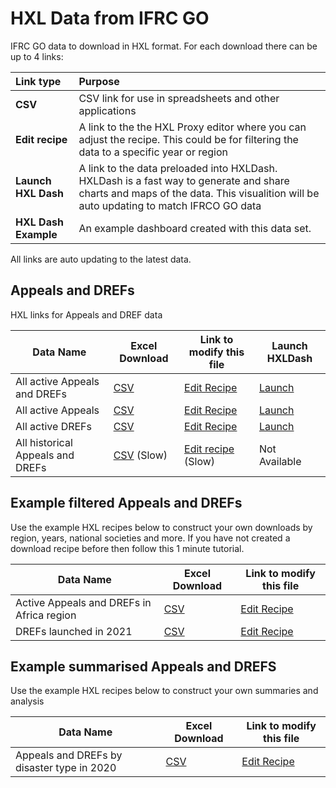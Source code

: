 # HXL Data from IFRC GO

IFRC GO data to download in HXL format. For each download there can be up to 4 links:

|Link type|Purpose|
|:--------|:------|
|**CSV**| CSV link for use in spreadsheets and other applications |
|**Edit recipe** | A link to the the HXL Proxy editor where you can adjust the recipe. This could be for filtering the data to a specific year or region |
|**Launch HXL Dash**| A link to the data preloaded into HXLDash. HXLDash is a fast way to generate and share charts and maps of the data. This visualition will be auto updating to match IFRCO GO data |
|**HXL Dash Example**| An example dashboard created with this data set. |

All links are auto updating to the latest data.

## Appeals and DREFs
HXL links for Appeals and DREF data

| Data Name                    | Excel Download | Link to modify this file| Launch HXLDash
|----------------------------|----------------|-------------------------|-------------------------|
| All active Appeals and DREFs | [CSV](https://proxy.hxlstandard.org/data.csv?dest=data_edit&filter01=cut&cut-skip-untagged01=on&tagger-match-all=on&tagger-01-header=aid&tagger-01-tag=%23meta%2Bid&tagger-02-header=amount_funded&tagger-02-tag=%23value%2Bfunded&tagger-03-header=amount_requested&tagger-03-tag=%23value%2Brequested&tagger-05-header=atype_display&tagger-05-tag=%23meta%2Bappeal%2Btype&tagger-06-header=code&tagger-06-tag=%23meta%2Bappeal%2Bid&tagger-11-header=country.iso&tagger-11-tag=%23country%2Bcode%2Bv_iso2&tagger-12-header=country.iso3&tagger-12-tag=%23country%2Bcode%2Bv_iso3&tagger-13-header=country.name&tagger-13-tag=%23country%2Bname&tagger-17-header=country.society_name&tagger-17-tag=%23org%2Bnational_society&tagger-19-header=dtype.id&tagger-19-tag=%23cause%2Bid&tagger-20-header=dtype.name&tagger-20-tag=%23cause%2Bname&tagger-22-header=end_date&tagger-22-tag=%23date%2Bend&tagger-26-header=name&tagger-26-tag=%23crisis%2Bname&tagger-28-header=num_beneficiaries&tagger-28-tag=%23beneficiaries%2Bnum&tagger-29-header=region.id&tagger-29-tag=%23region%2Bid&tagger-31-header=region.region_name&tagger-31-tag=%23region%2Bname&tagger-33-header=sector&tagger-33-tag=%23region%2Bname%2Boffice&tagger-34-header=start_date&tagger-34-tag=%23date%2Bstart&tagger-35-header=status&tagger-35-tag=%23status&header-row=1&url=https%3A%2F%2Fgoadmin.ifrc.org%2Fapi%2Fv2%2Fappeal%2F%3Fformat%3Dcsv%26status%3D0%26limit%3D10000) | [Edit Recipe](https://proxy.hxlstandard.org/data/edit?dest=data_edit&filter01=cut&cut-skip-untagged01=on&tagger-match-all=on&tagger-01-header=aid&tagger-01-tag=%23meta%2Bid&tagger-02-header=amount_funded&tagger-02-tag=%23value%2Bfunded&tagger-03-header=amount_requested&tagger-03-tag=%23value%2Brequested&tagger-05-header=atype_display&tagger-05-tag=%23meta%2Bappeal%2Btype&tagger-06-header=code&tagger-06-tag=%23meta%2Bappeal%2Bid&tagger-11-header=country.iso&tagger-11-tag=%23country%2Bcode%2Bv_iso2&tagger-12-header=country.iso3&tagger-12-tag=%23country%2Bcode%2Bv_iso3&tagger-13-header=country.name&tagger-13-tag=%23country%2Bname&tagger-17-header=country.society_name&tagger-17-tag=%23org%2Bnational_society&tagger-19-header=dtype.id&tagger-19-tag=%23cause%2Bid&tagger-20-header=dtype.name&tagger-20-tag=%23cause%2Bname&tagger-22-header=end_date&tagger-22-tag=%23date%2Bend&tagger-26-header=name&tagger-26-tag=%23crisis%2Bname&tagger-28-header=num_beneficiaries&tagger-28-tag=%23beneficiaries%2Bnum&tagger-29-header=region.id&tagger-29-tag=%23region%2Bid&tagger-31-header=region.region_name&tagger-31-tag=%23region%2Bname&tagger-33-header=sector&tagger-33-tag=%23region%2Bname%2Boffice&tagger-34-header=start_date&tagger-34-tag=%23date%2Bstart&tagger-35-header=status&tagger-35-tag=%23status&header-row=1&url=https%3A%2F%2Fgoadmin.ifrc.org%2Fapi%2Fv2%2Fappeal%2F%3Fformat%3Dcsv%26status%3D0%26limit%3D10000) | [Launch](https://hxldash.com/create/https%3A%2F%2Fproxy.hxlstandard.org%2Fdata.csv%3Fdest%3Ddata_edit%26filter01%3Dcut%26cut-skip-untagged01%3Don%26tagger-match-all%3Don%26tagger-01-header%3Daid%26tagger-01-tag%3D%2523meta%252Bid%26tagger-02-header%3Damount_funded%26tagger-02-tag%3D%2523value%252Bfunded%26tagger-03-header%3Damount_requested%26tagger-03-tag%3D%2523value%252Brequested%26tagger-05-header%3Datype_display%26tagger-05-tag%3D%2523meta%252Bappeal%252Btype%26tagger-06-header%3Dcode%26tagger-06-tag%3D%2523meta%252Bappeal%252Bid%26tagger-11-header%3Dcountry.iso%26tagger-11-tag%3D%2523country%252Bcode%252Bv_iso2%26tagger-12-header%3Dcountry.iso3%26tagger-12-tag%3D%2523country%252Bcode%252Bv_iso3%26tagger-13-header%3Dcountry.name%26tagger-13-tag%3D%2523country%252Bname%26tagger-17-header%3Dcountry.society_name%26tagger-17-tag%3D%2523org%252Bnational_society%26tagger-19-header%3Ddtype.id%26tagger-19-tag%3D%2523cause%252Bid%26tagger-20-header%3Ddtype.name%26tagger-20-tag%3D%2523cause%252Bname%26tagger-22-header%3Dend_date%26tagger-22-tag%3D%2523date%252Bend%26tagger-26-header%3Dname%26tagger-26-tag%3D%2523crisis%252Bname%26tagger-28-header%3Dnum_beneficiaries%26tagger-28-tag%3D%2523beneficiaries%252Bnum%26tagger-29-header%3Dregion.id%26tagger-29-tag%3D%2523region%252Bid%26tagger-31-header%3Dregion.region_name%26tagger-31-tag%3D%2523region%252Bname%26tagger-33-header%3Dsector%26tagger-33-tag%3D%2523region%252Bname%252Boffice%26tagger-34-header%3Dstart_date%26tagger-34-tag%3D%2523date%252Bstart%26tagger-35-header%3Dstatus%26tagger-35-tag%3D%2523status%26header-row%3D1%26url%3Dhttps%253A%252F%252Fgoadmin.ifrc.org%252Fapi%252Fv2%252Fappeal%252F%253Fformat%253Dcsv%2526status%253D0%3D0%26limit%3D10000)|
| All active Appeals | [CSV](https://proxy.hxlstandard.org/data.csv?dest=data_edit&filter01=cut&filter-label01=Cut+columns+without+HXL+tags&cut-skip-untagged01=on&filter02=select&filter-label02=Filter+for+just+appeals&select-query02-01=%23meta%2Bappeal%2Btype+%3D+Emergency+Appeal&tagger-match-all=on&tagger-01-header=aid&tagger-01-tag=%23meta%2Bid&tagger-02-header=amount_funded&tagger-02-tag=%23value%2Bfunded&tagger-03-header=amount_requested&tagger-03-tag=%23value%2Brequested&tagger-05-header=atype_display&tagger-05-tag=%23meta%2Bappeal%2Btype&tagger-06-header=code&tagger-06-tag=%23meta%2Bappeal%2Bid&tagger-11-header=country.iso&tagger-11-tag=%23country%2Bcode%2Bv_iso2&tagger-12-header=country.iso3&tagger-12-tag=%23country%2Bcode%2Bv_iso3&tagger-13-header=country.name&tagger-13-tag=%23country%2Bname&tagger-17-header=country.society_name&tagger-17-tag=%23org%2Bnational_society&tagger-19-header=dtype.id&tagger-19-tag=%23cause%2Bid&tagger-20-header=dtype.name&tagger-20-tag=%23cause%2Bname&tagger-22-header=end_date&tagger-22-tag=%23date%2Bend&tagger-26-header=name&tagger-26-tag=%23crisis%2Bname&tagger-28-header=num_beneficiaries&tagger-28-tag=%23beneficiaries%2Bnum&tagger-29-header=region.id&tagger-29-tag=%23region%2Bid&tagger-31-header=region.region_name&tagger-31-tag=%23region%2Bname&tagger-33-header=sector&tagger-33-tag=%23region%2Bname%2Boffice&tagger-34-header=start_date&tagger-34-tag=%23date%2Bstart&tagger-35-header=status&tagger-35-tag=%23status&header-row=1&url=https%3A%2F%2Fgoadmin.ifrc.org%2Fapi%2Fv2%2Fappeal%2F%3Fformat%3Dcsv%26status%3D0%26limit%3D10000) | [Edit Recipe](https://proxy.hxlstandard.org/data/edit?dest=data_edit&filter01=cut&filter-label01=Cut+columns+without+HXL+tags&cut-skip-untagged01=on&filter02=select&filter-label02=Filter+for+just+appeals&select-query02-01=%23meta%2Bappeal%2Btype+%3D+Emergency+Appeal&tagger-match-all=on&tagger-01-header=aid&tagger-01-tag=%23meta%2Bid&tagger-02-header=amount_funded&tagger-02-tag=%23value%2Bfunded&tagger-03-header=amount_requested&tagger-03-tag=%23value%2Brequested&tagger-05-header=atype_display&tagger-05-tag=%23meta%2Bappeal%2Btype&tagger-06-header=code&tagger-06-tag=%23meta%2Bappeal%2Bid&tagger-11-header=country.iso&tagger-11-tag=%23country%2Bcode%2Bv_iso2&tagger-12-header=country.iso3&tagger-12-tag=%23country%2Bcode%2Bv_iso3&tagger-13-header=country.name&tagger-13-tag=%23country%2Bname&tagger-17-header=country.society_name&tagger-17-tag=%23org%2Bnational_society&tagger-19-header=dtype.id&tagger-19-tag=%23cause%2Bid&tagger-20-header=dtype.name&tagger-20-tag=%23cause%2Bname&tagger-22-header=end_date&tagger-22-tag=%23date%2Bend&tagger-26-header=name&tagger-26-tag=%23crisis%2Bname&tagger-28-header=num_beneficiaries&tagger-28-tag=%23beneficiaries%2Bnum&tagger-29-header=region.id&tagger-29-tag=%23region%2Bid&tagger-31-header=region.region_name&tagger-31-tag=%23region%2Bname&tagger-33-header=sector&tagger-33-tag=%23region%2Bname%2Boffice&tagger-34-header=start_date&tagger-34-tag=%23date%2Bstart&tagger-35-header=status&tagger-35-tag=%23status&header-row=1&url=https%3A%2F%2Fgoadmin.ifrc.org%2Fapi%2Fv2%2Fappeal%2F%3Fformat%3Dcsv%26status%3D0%26limit%3D10000) | [Launch](https://hxldash.com/create/https%3A%2F%2Fproxy.hxlstandard.org%2Fdata.csv%3Fdest%3Ddata_edit%26filter01%3Dcut%26filter-label01%3DCut%2Bcolumns%2Bwithout%2BHXL%2Btags%26cut-skip-untagged01%3Don%26filter02%3Dselect%26filter-label02%3DFilter%2Bfor%2Bjust%2Bappeals%26select-query02-01%3D%2523meta%252Bappeal%252Btype%2B%253D%2BEmergency%2BAppeal%26tagger-match-all%3Don%26tagger-01-header%3Daid%26tagger-01-tag%3D%2523meta%252Bid%26tagger-02-header%3Damount_funded%26tagger-02-tag%3D%2523value%252Bfunded%26tagger-03-header%3Damount_requested%26tagger-03-tag%3D%2523value%252Brequested%26tagger-05-header%3Datype_display%26tagger-05-tag%3D%2523meta%252Bappeal%252Btype%26tagger-06-header%3Dcode%26tagger-06-tag%3D%2523meta%252Bappeal%252Bid%26tagger-11-header%3Dcountry.iso%26tagger-11-tag%3D%2523country%252Bcode%252Bv_iso2%26tagger-12-header%3Dcountry.iso3%26tagger-12-tag%3D%2523country%252Bcode%252Bv_iso3%26tagger-13-header%3Dcountry.name%26tagger-13-tag%3D%2523country%252Bname%26tagger-17-header%3Dcountry.society_name%26tagger-17-tag%3D%2523org%252Bnational_society%26tagger-19-header%3Ddtype.id%26tagger-19-tag%3D%2523cause%252Bid%26tagger-20-header%3Ddtype.name%26tagger-20-tag%3D%2523cause%252Bname%26tagger-22-header%3Dend_date%26tagger-22-tag%3D%2523date%252Bend%26tagger-26-header%3Dname%26tagger-26-tag%3D%2523crisis%252Bname%26tagger-28-header%3Dnum_beneficiaries%26tagger-28-tag%3D%2523beneficiaries%252Bnum%26tagger-29-header%3Dregion.id%26tagger-29-tag%3D%2523region%252Bid%26tagger-31-header%3Dregion.region_name%26tagger-31-tag%3D%2523region%252Bname%26tagger-33-header%3Dsector%26tagger-33-tag%3D%2523region%252Bname%252Boffice%26tagger-34-header%3Dstart_date%26tagger-34-tag%3D%2523date%252Bstart%26tagger-35-header%3Dstatus%26tagger-35-tag%3D%2523status%26header-row%3D1%26url%3Dhttps%253A%252F%252Fgoadmin.ifrc.org%252Fapi%252Fv2%252Fappeal%252F%253Fformat%253Dcsv%2526status%253D0%3D0%26limit%3D10000)|
| All active DREFs | [CSV](https://proxy.hxlstandard.org/data.csv?dest=data_edit&filter01=cut&cut-skip-untagged01=on&filter02=select&select-query02-01=%23meta%2Bappeal%2Btype+%3D+DREF&tagger-match-all=on&tagger-01-header=aid&tagger-01-tag=%23meta%2Bid&tagger-02-header=amount_funded&tagger-02-tag=%23value%2Bfunded&tagger-03-header=amount_requested&tagger-03-tag=%23value%2Brequested&tagger-05-header=atype_display&tagger-05-tag=%23meta%2Bappeal%2Btype&tagger-06-header=code&tagger-06-tag=%23meta%2Bappeal%2Bid&tagger-11-header=country.iso&tagger-11-tag=%23country%2Bcode%2Bv_iso2&tagger-12-header=country.iso3&tagger-12-tag=%23country%2Bcode%2Bv_iso3&tagger-13-header=country.name&tagger-13-tag=%23country%2Bname&tagger-17-header=country.society_name&tagger-17-tag=%23org%2Bnational_society&tagger-19-header=dtype.id&tagger-19-tag=%23cause%2Bid&tagger-20-header=dtype.name&tagger-20-tag=%23cause%2Bname&tagger-22-header=end_date&tagger-22-tag=%23date%2Bend&tagger-26-header=name&tagger-26-tag=%23crisis%2Bname&tagger-28-header=num_beneficiaries&tagger-28-tag=%23beneficiaries%2Bnum&tagger-29-header=region.id&tagger-29-tag=%23region%2Bid&tagger-31-header=region.region_name&tagger-31-tag=%23region%2Bname&tagger-33-header=sector&tagger-33-tag=%23region%2Bname%2Boffice&tagger-34-header=start_date&tagger-34-tag=%23date%2Bstart&tagger-35-header=status&tagger-35-tag=%23status&header-row=1&url=https%3A%2F%2Fgoadmin.ifrc.org%2Fapi%2Fv2%2Fappeal%2F%3Fformat%3Dcsv%26status%3D0%26limit%3D10000) | [Edit Recipe](https://proxy.hxlstandard.org/data/edit?dest=data_edit&filter01=cut&cut-skip-untagged01=on&filter02=select&select-query02-01=%23meta%2Bappeal%2Btype+%3D+DREF&tagger-match-all=on&tagger-01-header=aid&tagger-01-tag=%23meta%2Bid&tagger-02-header=amount_funded&tagger-02-tag=%23value%2Bfunded&tagger-03-header=amount_requested&tagger-03-tag=%23value%2Brequested&tagger-05-header=atype_display&tagger-05-tag=%23meta%2Bappeal%2Btype&tagger-06-header=code&tagger-06-tag=%23meta%2Bappeal%2Bid&tagger-11-header=country.iso&tagger-11-tag=%23country%2Bcode%2Bv_iso2&tagger-12-header=country.iso3&tagger-12-tag=%23country%2Bcode%2Bv_iso3&tagger-13-header=country.name&tagger-13-tag=%23country%2Bname&tagger-17-header=country.society_name&tagger-17-tag=%23org%2Bnational_society&tagger-19-header=dtype.id&tagger-19-tag=%23cause%2Bid&tagger-20-header=dtype.name&tagger-20-tag=%23cause%2Bname&tagger-22-header=end_date&tagger-22-tag=%23date%2Bend&tagger-26-header=name&tagger-26-tag=%23crisis%2Bname&tagger-28-header=num_beneficiaries&tagger-28-tag=%23beneficiaries%2Bnum&tagger-29-header=region.id&tagger-29-tag=%23region%2Bid&tagger-31-header=region.region_name&tagger-31-tag=%23region%2Bname&tagger-33-header=sector&tagger-33-tag=%23region%2Bname%2Boffice&tagger-34-header=start_date&tagger-34-tag=%23date%2Bstart&tagger-35-header=status&tagger-35-tag=%23status&header-row=1&url=https%3A%2F%2Fgoadmin.ifrc.org%2Fapi%2Fv2%2Fappeal%2F%3Fformat%3Dcsv%26status%3D0%26limit%3D10000) | [Launch](https://hxldash.com/create/https%3A%2F%2Fproxy.hxlstandard.org%2Fdata.csv%3Fdest%3Ddata_edit%26filter01%3Dcut%26cut-skip-untagged01%3Don%26filter02%3Dselect%26select-query02-01%3D%2523meta%252Bappeal%252Btype%2B%253D%2BDREF%26tagger-match-all%3Don%26tagger-01-header%3Daid%26tagger-01-tag%3D%2523meta%252Bid%26tagger-02-header%3Damount_funded%26tagger-02-tag%3D%2523value%252Bfunded%26tagger-03-header%3Damount_requested%26tagger-03-tag%3D%2523value%252Brequested%26tagger-05-header%3Datype_display%26tagger-05-tag%3D%2523meta%252Bappeal%252Btype%26tagger-06-header%3Dcode%26tagger-06-tag%3D%2523meta%252Bappeal%252Bid%26tagger-11-header%3Dcountry.iso%26tagger-11-tag%3D%2523country%252Bcode%252Bv_iso2%26tagger-12-header%3Dcountry.iso3%26tagger-12-tag%3D%2523country%252Bcode%252Bv_iso3%26tagger-13-header%3Dcountry.name%26tagger-13-tag%3D%2523country%252Bname%26tagger-17-header%3Dcountry.society_name%26tagger-17-tag%3D%2523org%252Bnational_society%26tagger-19-header%3Ddtype.id%26tagger-19-tag%3D%2523cause%252Bid%26tagger-20-header%3Ddtype.name%26tagger-20-tag%3D%2523cause%252Bname%26tagger-22-header%3Dend_date%26tagger-22-tag%3D%2523date%252Bend%26tagger-26-header%3Dname%26tagger-26-tag%3D%2523crisis%252Bname%26tagger-28-header%3Dnum_beneficiaries%26tagger-28-tag%3D%2523beneficiaries%252Bnum%26tagger-29-header%3Dregion.id%26tagger-29-tag%3D%2523region%252Bid%26tagger-31-header%3Dregion.region_name%26tagger-31-tag%3D%2523region%252Bname%26tagger-33-header%3Dsector%26tagger-33-tag%3D%2523region%252Bname%252Boffice%26tagger-34-header%3Dstart_date%26tagger-34-tag%3D%2523date%252Bstart%26tagger-35-header%3Dstatus%26tagger-35-tag%3D%2523status%26header-row%3D1%26url%3Dhttps%253A%252F%252Fgoadmin.ifrc.org%252Fapi%252Fv2%252Fappeal%252F%253Fformat%253Dcsv%2526status%253D0%3D0%26limit%3D10000)|
|All historical Appeals and DREFs|[CSV](https://proxy.hxlstandard.org/data.csv?dest=data_edit&filter01=cut&filter-label01=Remove+columns+without+HXL+tags&cut-skip-untagged01=on&tagger-match-all=on&tagger-01-header=aid&tagger-01-tag=%23meta%2Bid&tagger-02-header=amount_funded&tagger-02-tag=%23value%2Bfunded&tagger-03-header=amount_requested&tagger-03-tag=%23value%2Brequested&tagger-04-header=atype&tagger-04-tag=%23meta%2Bappeal%2Btype&tagger-05-header=code&tagger-05-tag=%23meta%2Bappeal%2Bid&tagger-08-header=country.iso&tagger-08-tag=%23country%2Bcode&tagger-09-header=country.name&tagger-09-tag=%23country%2Bname&tagger-11-header=country.society_name&tagger-11-tag=%23org%2Bnational_society&tagger-13-header=dtype.id&tagger-13-tag=%23cause%2Bid&tagger-14-header=dtype.name&tagger-14-tag=%23cause%2Bname&tagger-16-header=end_date&tagger-16-tag=%23date%2Bend&tagger-20-header=name&tagger-20-tag=%23crisis%2Bname&tagger-22-header=num_beneficiaries&tagger-22-tag=%23beneficiaries%2Bnum&tagger-23-header=region.id&tagger-23-tag=%23region%2Bid&tagger-24-header=region.region_name&tagger-24-tag=%23region%2Bname&tagger-26-header=sector&tagger-26-tag=%23region%2Bname%2Boffice&tagger-27-header=start_date&tagger-27-tag=%23date%2Bstart&tagger-28-header=status&tagger-28-tag=%23status&header-row=1&url=https%3A%2F%2Fgoadmin.ifrc.org%2Fapi%2Fv2%2Fappeal%2F%3Fformat%3Dcsv%26limit%3D50000) (Slow) |[Edit recipe](https://proxy.hxlstandard.org/data?dest=data_edit&filter01=cut&filter-label01=Remove+columns+without+HXL+tags&cut-skip-untagged01=on&tagger-match-all=on&tagger-01-header=aid&tagger-01-tag=%23meta%2Bid&tagger-02-header=amount_funded&tagger-02-tag=%23value%2Bfunded&tagger-03-header=amount_requested&tagger-03-tag=%23value%2Brequested&tagger-04-header=atype&tagger-04-tag=%23meta%2Bappeal%2Btype&tagger-05-header=code&tagger-05-tag=%23meta%2Bappeal%2Bid&tagger-08-header=country.iso&tagger-08-tag=%23country%2Bcode&tagger-09-header=country.name&tagger-09-tag=%23country%2Bname&tagger-11-header=country.society_name&tagger-11-tag=%23org%2Bnational_society&tagger-13-header=dtype.id&tagger-13-tag=%23cause%2Bid&tagger-14-header=dtype.name&tagger-14-tag=%23cause%2Bname&tagger-16-header=end_date&tagger-16-tag=%23date%2Bend&tagger-20-header=name&tagger-20-tag=%23crisis%2Bname&tagger-22-header=num_beneficiaries&tagger-22-tag=%23beneficiaries%2Bnum&tagger-23-header=region.id&tagger-23-tag=%23region%2Bid&tagger-24-header=region.region_name&tagger-24-tag=%23region%2Bname&tagger-26-header=sector&tagger-26-tag=%23region%2Bname%2Boffice&tagger-27-header=start_date&tagger-27-tag=%23date%2Bstart&tagger-28-header=status&tagger-28-tag=%23status&header-row=1&url=https%3A%2F%2Fgoadmin.ifrc.org%2Fapi%2Fv2%2Fappeal%2F%3Fformat%3Dcsv%26limit%3D50000) (Slow)| Not Available |


## Example filtered Appeals and DREFs

Use the example HXL recipes below to construct your own downloads by region, years, national societies and more. If you have not created a download recipe before then follow this 1 minute tutorial.

| Data Name                    | Excel Download | Link to modify this file|
|----------------------------|----------------|-------------------------|
| Active Appeals and DREFs in Africa region | [CSV](https://proxy.hxlstandard.org/data.csv?dest=data_edit&filter01=cut&filter-label01=Cut+columns+without+HXL+tags&cut-skip-untagged01=on&filter02=select&filter-label02=Filter+for+just+appeals&select-query02-01=%23meta%2Bappeal%2Btype+%3D+Emergency+Appeal&filter03=select&filter-label03=Filter+for+just+Africa&select-query03-01=%23region%2Bname%3DAfrica&tagger-match-all=on&tagger-01-header=aid&tagger-01-tag=%23meta%2Bid&tagger-02-header=amount_funded&tagger-02-tag=%23value%2Bfunded&tagger-03-header=amount_requested&tagger-03-tag=%23value%2Brequested&tagger-05-header=atype_display&tagger-05-tag=%23meta%2Bappeal%2Btype&tagger-06-header=code&tagger-06-tag=%23meta%2Bappeal%2Bid&tagger-11-header=country.iso&tagger-11-tag=%23country%2Bcode%2Bv_iso2&tagger-12-header=country.iso3&tagger-12-tag=%23country%2Bcode%2Bv_iso3&tagger-13-header=country.name&tagger-13-tag=%23country%2Bname&tagger-17-header=country.society_name&tagger-17-tag=%23org%2Bnational_society&tagger-19-header=dtype.id&tagger-19-tag=%23cause%2Bid&tagger-20-header=dtype.name&tagger-20-tag=%23cause%2Bname&tagger-22-header=end_date&tagger-22-tag=%23date%2Bend&tagger-26-header=name&tagger-26-tag=%23crisis%2Bname&tagger-28-header=num_beneficiaries&tagger-28-tag=%23beneficiaries%2Bnum&tagger-29-header=region.id&tagger-29-tag=%23region%2Bid&tagger-31-header=region.region_name&tagger-31-tag=%23region%2Bname&tagger-33-header=sector&tagger-33-tag=%23region%2Bname%2Boffice&tagger-34-header=start_date&tagger-34-tag=%23date%2Bstart&tagger-35-header=status&tagger-35-tag=%23status&header-row=1&url=https%3A%2F%2Fgoadmin.ifrc.org%2Fapi%2Fv2%2Fappeal%2F%3Fformat%3Dcsv%26status%3D0%26limit%3D10000) | [Edit Recipe](https://proxy.hxlstandard.org/data/edit?dest=data_edit&filter01=cut&filter-label01=Cut+columns+without+HXL+tags&cut-skip-untagged01=on&filter02=select&filter-label02=Filter+for+just+appeals&select-query02-01=%23meta%2Bappeal%2Btype+%3D+Emergency+Appeal&filter03=select&filter-label03=Filter+for+just+Africa&select-query03-01=%23region%2Bname%3DAfrica&tagger-match-all=on&tagger-01-header=aid&tagger-01-tag=%23meta%2Bid&tagger-02-header=amount_funded&tagger-02-tag=%23value%2Bfunded&tagger-03-header=amount_requested&tagger-03-tag=%23value%2Brequested&tagger-05-header=atype_display&tagger-05-tag=%23meta%2Bappeal%2Btype&tagger-06-header=code&tagger-06-tag=%23meta%2Bappeal%2Bid&tagger-11-header=country.iso&tagger-11-tag=%23country%2Bcode%2Bv_iso2&tagger-12-header=country.iso3&tagger-12-tag=%23country%2Bcode%2Bv_iso3&tagger-13-header=country.name&tagger-13-tag=%23country%2Bname&tagger-17-header=country.society_name&tagger-17-tag=%23org%2Bnational_society&tagger-19-header=dtype.id&tagger-19-tag=%23cause%2Bid&tagger-20-header=dtype.name&tagger-20-tag=%23cause%2Bname&tagger-22-header=end_date&tagger-22-tag=%23date%2Bend&tagger-26-header=name&tagger-26-tag=%23crisis%2Bname&tagger-28-header=num_beneficiaries&tagger-28-tag=%23beneficiaries%2Bnum&tagger-29-header=region.id&tagger-29-tag=%23region%2Bid&tagger-31-header=region.region_name&tagger-31-tag=%23region%2Bname&tagger-33-header=sector&tagger-33-tag=%23region%2Bname%2Boffice&tagger-34-header=start_date&tagger-34-tag=%23date%2Bstart&tagger-35-header=status&tagger-35-tag=%23status&header-row=1&url=https%3A%2F%2Fgoadmin.ifrc.org%2Fapi%2Fv2%2Fappeal%2F%3Fformat%3Dcsv%26status%3D0%26limit%3D10000) |
| DREFs launched in 2021 | [CSV](https://proxy.hxlstandard.org/data.csv?dest=data_edit&filter01=cut&cut-skip-untagged01=on&filter02=select&select-query02-01=%23meta%2Bappeal%2Btype+%3D+DREF&filter03=select&filter-label03=Filter+for+started+after+2020-12-31&select-query03-01=%23date%2Bstart%3E2020-12-31&tagger-match-all=on&tagger-01-header=aid&tagger-01-tag=%23meta%2Bid&tagger-02-header=amount_funded&tagger-02-tag=%23value%2Bfunded&tagger-03-header=amount_requested&tagger-03-tag=%23value%2Brequested&tagger-05-header=atype_display&tagger-05-tag=%23meta%2Bappeal%2Btype&tagger-06-header=code&tagger-06-tag=%23meta%2Bappeal%2Bid&tagger-11-header=country.iso&tagger-11-tag=%23country%2Bcode%2Bv_iso2&tagger-12-header=country.iso3&tagger-12-tag=%23country%2Bcode%2Bv_iso3&tagger-13-header=country.name&tagger-13-tag=%23country%2Bname&tagger-17-header=country.society_name&tagger-17-tag=%23org%2Bnational_society&tagger-19-header=dtype.id&tagger-19-tag=%23cause%2Bid&tagger-20-header=dtype.name&tagger-20-tag=%23cause%2Bname&tagger-22-header=end_date&tagger-22-tag=%23date%2Bend&tagger-26-header=name&tagger-26-tag=%23crisis%2Bname&tagger-28-header=num_beneficiaries&tagger-28-tag=%23beneficiaries%2Bnum&tagger-29-header=region.id&tagger-29-tag=%23region%2Bid&tagger-31-header=region.region_name&tagger-31-tag=%23region%2Bname&tagger-33-header=sector&tagger-33-tag=%23region%2Bname%2Boffice&tagger-34-header=start_date&tagger-34-tag=%23date%2Bstart&tagger-35-header=status&tagger-35-tag=%23status&header-row=1&url=https%3A%2F%2Fgoadmin.ifrc.org%2Fapi%2Fv2%2Fappeal%2F%3Fformat%3Dcsv%3D0%26limit%3D10000) | [Edit Recipe](https://proxy.hxlstandard.org/data/edit?dest=data_edit&filter01=cut&cut-skip-untagged01=on&filter02=select&select-query02-01=%23meta%2Bappeal%2Btype+%3D+DREF&filter03=select&filter-label03=Filter+for+started+after+2020-12-31&select-query03-01=%23date%2Bstart%3E2020-12-31&tagger-match-all=on&tagger-01-header=aid&tagger-01-tag=%23meta%2Bid&tagger-02-header=amount_funded&tagger-02-tag=%23value%2Bfunded&tagger-03-header=amount_requested&tagger-03-tag=%23value%2Brequested&tagger-05-header=atype_display&tagger-05-tag=%23meta%2Bappeal%2Btype&tagger-06-header=code&tagger-06-tag=%23meta%2Bappeal%2Bid&tagger-11-header=country.iso&tagger-11-tag=%23country%2Bcode%2Bv_iso2&tagger-12-header=country.iso3&tagger-12-tag=%23country%2Bcode%2Bv_iso3&tagger-13-header=country.name&tagger-13-tag=%23country%2Bname&tagger-17-header=country.society_name&tagger-17-tag=%23org%2Bnational_society&tagger-19-header=dtype.id&tagger-19-tag=%23cause%2Bid&tagger-20-header=dtype.name&tagger-20-tag=%23cause%2Bname&tagger-22-header=end_date&tagger-22-tag=%23date%2Bend&tagger-26-header=name&tagger-26-tag=%23crisis%2Bname&tagger-28-header=num_beneficiaries&tagger-28-tag=%23beneficiaries%2Bnum&tagger-29-header=region.id&tagger-29-tag=%23region%2Bid&tagger-31-header=region.region_name&tagger-31-tag=%23region%2Bname&tagger-33-header=sector&tagger-33-tag=%23region%2Bname%2Boffice&tagger-34-header=start_date&tagger-34-tag=%23date%2Bstart&tagger-35-header=status&tagger-35-tag=%23status&header-row=1&url=https%3A%2F%2Fgoadmin.ifrc.org%2Fapi%2Fv2%2Fappeal%2F%3Fformat%3Dcsv%3D0%26limit%3D10000) |

## Example summarised Appeals and DREFS

Use the example HXL recipes below to construct your own summaries and analysis

| Data Name                    | Excel Download | Link to modify this file|
|----------------------------|----------------|-------------------------|
|Appeals and DREFs by disaster type in 2020 | [CSV](https://proxy.hxlstandard.org/data.csv?dest=data_edit&filter01=cut&cut-skip-untagged01=on&filter02=select&filter-label02=Filter+for+started+after+2019-12-31&select-query02-01=%23date%2Bstart%3E2019-12-31&filter03=select&filter-label03=Filter+for+start+date+before+2021-01-01&select-query03-01=%23date%2Bstart%3C2021-01-01&filter04=count&filter-label04=Create+summary+by+disaster+type&count-tags04=%23cause%2Bname&count-type04-01=count&count-header04-01=Count&count-column04-01=%23meta%2Bcount&count-type04-02=sum&count-pattern04-02=%23value%2Brequested%09&count-header04-02=Funds+requested&count-column04-02=%23value%2Brequested%09&count-type04-03=sum&count-pattern04-03=%23value%2Bfunded&count-header04-03=Funding+recieved&count-column04-03=%23value%2Bfunded&count-type04-04=sum&count-pattern04-04=%23beneficiaries%2Bnum%09&count-header04-04=Beneficiaries&count-column04-04=%23beneficiaries%2Bnum%09&filter05=sort&filter-label05=Sort+by+beneficiaries&sort-tags05=%23beneficiaries%2Bnum&sort-reverse05=on&filter06=add&filter-label06=Calculate+percent+funded&add-tag06=%23value%2Bfunded%2Bpct&add-value06=%7B%7B+%28%23value%2Brequested+%2F+%23value%2Bfunded+%29+%2A+100+%7D%7D&add-header06=Percent+funded&tagger-match-all=on&tagger-01-header=aid&tagger-01-tag=%23meta%2Bid&tagger-02-header=amount_funded&tagger-02-tag=%23value%2Bfunded&tagger-03-header=amount_requested&tagger-03-tag=%23value%2Brequested&tagger-05-header=atype_display&tagger-05-tag=%23meta%2Bappeal%2Btype&tagger-06-header=code&tagger-06-tag=%23meta%2Bappeal%2Bid&tagger-11-header=country.iso&tagger-11-tag=%23country%2Bcode%2Bv_iso2&tagger-12-header=country.iso3&tagger-12-tag=%23country%2Bcode%2Bv_iso3&tagger-13-header=country.name&tagger-13-tag=%23country%2Bname&tagger-17-header=country.society_name&tagger-17-tag=%23org%2Bnational_society&tagger-19-header=dtype.id&tagger-19-tag=%23cause%2Bid&tagger-20-header=dtype.name&tagger-20-tag=%23cause%2Bname&tagger-22-header=end_date&tagger-22-tag=%23date%2Bend&tagger-26-header=name&tagger-26-tag=%23crisis%2Bname&tagger-28-header=num_beneficiaries&tagger-28-tag=%23beneficiaries%2Bnum&tagger-29-header=region.id&tagger-29-tag=%23region%2Bid&tagger-31-header=region.region_name&tagger-31-tag=%23region%2Bname&tagger-33-header=sector&tagger-33-tag=%23region%2Bname%2Boffice&tagger-34-header=start_date&tagger-34-tag=%23date%2Bstart&tagger-35-header=status&tagger-35-tag=%23status&header-row=1&url=https%3A%2F%2Fgoadmin.ifrc.org%2Fapi%2Fv2%2Fappeal%2F%3Fformat%3Dcsv%3D0%26limit%3D10000) |[Edit Recipe](https://proxy.hxlstandard.org/data/edit?dest=data_edit&filter01=cut&cut-skip-untagged01=on&filter02=select&filter-label02=Filter+for+started+after+2019-12-31&select-query02-01=%23date%2Bstart%3E2019-12-31&filter03=select&filter-label03=Filter+for+start+date+before+2021-01-01&select-query03-01=%23date%2Bstart%3C2021-01-01&filter04=count&filter-label04=Create+summary+by+disaster+type&count-tags04=%23cause%2Bname&count-type04-01=count&count-header04-01=Count&count-column04-01=%23meta%2Bcount&count-type04-02=sum&count-pattern04-02=%23value%2Brequested%09&count-header04-02=Funds+requested&count-column04-02=%23value%2Brequested%09&count-type04-03=sum&count-pattern04-03=%23value%2Bfunded&count-header04-03=Funding+recieved&count-column04-03=%23value%2Bfunded&count-type04-04=sum&count-pattern04-04=%23beneficiaries%2Bnum%09&count-header04-04=Beneficiaries&count-column04-04=%23beneficiaries%2Bnum%09&filter05=sort&filter-label05=Sort+by+beneficiaries&sort-tags05=%23beneficiaries%2Bnum&sort-reverse05=on&filter06=add&filter-label06=Calculate+percent+funded&add-tag06=%23value%2Bfunded%2Bpct&add-value06=%7B%7B+%28%23value%2Brequested+%2F+%23value%2Bfunded+%29+*+100+%7D%7D&add-header06=Percent+funded&tagger-match-all=on&tagger-01-header=aid&tagger-01-tag=%23meta%2Bid&tagger-02-header=amount_funded&tagger-02-tag=%23value%2Bfunded&tagger-03-header=amount_requested&tagger-03-tag=%23value%2Brequested&tagger-05-header=atype_display&tagger-05-tag=%23meta%2Bappeal%2Btype&tagger-06-header=code&tagger-06-tag=%23meta%2Bappeal%2Bid&tagger-11-header=country.iso&tagger-11-tag=%23country%2Bcode%2Bv_iso2&tagger-12-header=country.iso3&tagger-12-tag=%23country%2Bcode%2Bv_iso3&tagger-13-header=country.name&tagger-13-tag=%23country%2Bname&tagger-17-header=country.society_name&tagger-17-tag=%23org%2Bnational_society&tagger-19-header=dtype.id&tagger-19-tag=%23cause%2Bid&tagger-20-header=dtype.name&tagger-20-tag=%23cause%2Bname&tagger-22-header=end_date&tagger-22-tag=%23date%2Bend&tagger-26-header=name&tagger-26-tag=%23crisis%2Bname&tagger-28-header=num_beneficiaries&tagger-28-tag=%23beneficiaries%2Bnum&tagger-29-header=region.id&tagger-29-tag=%23region%2Bid&tagger-31-header=region.region_name&tagger-31-tag=%23region%2Bname&tagger-33-header=sector&tagger-33-tag=%23region%2Bname%2Boffice&tagger-34-header=start_date&tagger-34-tag=%23date%2Bstart&tagger-35-header=status&tagger-35-tag=%23status&header-row=1&url=https%3A%2F%2Fgoadmin.ifrc.org%2Fapi%2Fv2%2Fappeal%2F%3Fformat%3Dcsv%26limit%3D10000) |
